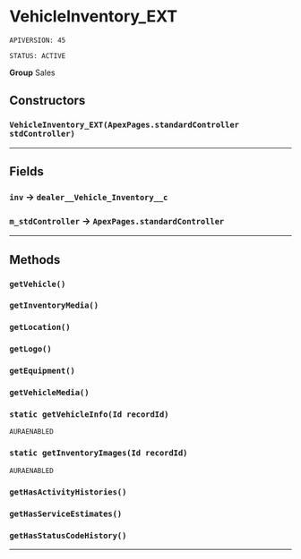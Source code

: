 # VehicleInventory_EXT

`APIVERSION: 45`

`STATUS: ACTIVE`



**Group** Sales

## Constructors
### `VehicleInventory_EXT(ApexPages.standardController stdController)`
---
## Fields

### `inv` → `dealer__Vehicle_Inventory__c`


### `m_stdController` → `ApexPages.standardController`


---
## Methods
### `getVehicle()`
### `getInventoryMedia()`
### `getLocation()`
### `getLogo()`
### `getEquipment()`
### `getVehicleMedia()`
### `static getVehicleInfo(Id recordId)`

`AURAENABLED`
### `static getInventoryImages(Id recordId)`

`AURAENABLED`
### `getHasActivityHistories()`
### `getHasServiceEstimates()`
### `getHasStatusCodeHistory()`
---
